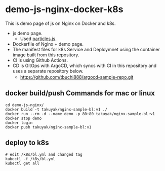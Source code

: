 # demo-js-nginx-docker-k8s
This is demo page of js on Nginx on Docker and k8s. 
+ js demo page.
  + Used [particles.js](https://github.com/VincentGarreau/particles.js/).
+ Dockerfile of Nginx + demo page. 
+ The manifest files for k8s Service and Deploymnet using the container image built from this repository.
+ CI is using Github Actions.
+ CD is GitOps with ArgoCD, which syncs with CI in this repository and uses a separate repository below.
  + https://github.com/tbuchi888/argocd-sample-repo.git
　
## docker build/push Commands for mac or linux
```
cd demo-js-nginx/
docker build -t takuyak/nginx-sample-bl:v1 ./
docker run --rm -d --name demo -p 80:80 takuyak/nginx-sample-bl:v1
docker stop demo
docker login
docker push takuyak/nginx-sample-bl:v1
```

## deploy to k8s
```
# edit /k8s/bl.yml and changed tag
kubectl -f /k8s/bl.yml
kubectl get all
```
